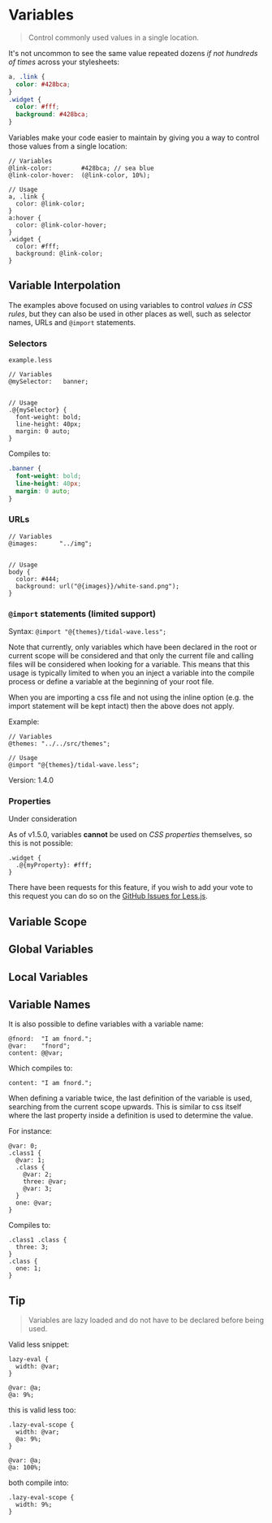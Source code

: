 <a id="variables" class="section_anchor"></a>

# Variables
> Control commonly used values in a single location.

It's not uncommon to see the same value repeated dozens _if not hundreds of times_ across your stylesheets:

```css
a, .link {
  color: #428bca;
}
.widget {
  color: #fff;
  background: #428bca;
}
```

Variables make your code easier to maintain by giving you a way to control those values from a single location:

```less
// Variables
@link-color:        #428bca; // sea blue
@link-color-hover:  (@link-color, 10%);

// Usage
a, .link {
  color: @link-color;
}
a:hover {
  color: @link-color-hover;
}
.widget {
  color: #fff;
  background: @link-color;
}
```

<a id="variable-interpolation"></a>
## Variable Interpolation

The examples above focused on using variables to control _values in CSS rules_, but they can also be used in other places as well, such as selector names, URLs and `@import` statements.

### Selectors

`example.less`

``` less
// Variables
@mySelector:   banner;


// Usage
.@{mySelector} {
  font-weight: bold;
  line-height: 40px;
  margin: 0 auto;
}
```
Compiles to:

``` css
.banner {
  font-weight: bold;
  line-height: 40px;
  margin: 0 auto;
}
```

### URLs

```less
// Variables
@images:      "../img";


// Usage
body {
  color: #444;
  background: url("@{images}}/white-sand.png");
}
```

### `@import` statements (limited support)

Syntax: `@import "@{themes}/tidal-wave.less";`

Note that currently, only variables which have been declared in the root or current scope will be considered and that only the current file and calling files will be considered when looking for a variable.
This means that this usage is typically limited to when you an inject a variable into the compile process or define a variable at the beginning of your root file.

When you are importing a css file and not using the inline option (e.g. the import statement will be kept intact) then the above does not apply.

Example:

``` less
// Variables
@themes: "../../src/themes";

// Usage
@import "@{themes}/tidal-wave.less";
```

Version: 1.4.0

### Properties

<span class="warning">Under consideration</span>

As of v1.5.0, variables **cannot** be used on  _CSS properties_ themselves, so this is not possible:

``` less
.widget {
  .@{myProperty}: #fff;
}
```
There have been requests for this feature, if you wish to add your vote to this request you can do so on the [GitHub Issues for Less.js]().


## Variable Scope


## Global Variables


## Local Variables


## Variable Names

It is also possible to define variables with a variable name:

    @fnord:  "I am fnord.";
    @var:    "fnord";
    content: @@var;

Which compiles to:

    content: "I am fnord.";

When defining a variable twice, the last definition of the variable is used, searching from the current scope upwards. This is similar to css itself where the last property inside a definition is used to determine the value.

For instance:

    @var: 0;
    .class1 {
      @var: 1;
      .class {
        @var: 2;
        three: @var;
        @var: 3;
      }
      one: @var;
    }

Compiles to:

    .class1 .class {
      three: 3;
    }
    .class {
      one: 1;
    }

## Tip

> Variables are lazy loaded and do not have to be declared before being used.

Valid less snippet:

    lazy-eval {
      width: @var;
    }

    @var: @a;
    @a: 9%;

this is valid less too:

    .lazy-eval-scope {
      width: @var;
      @a: 9%;
    }

    @var: @a;
    @a: 100%;

both compile into:

    .lazy-eval-scope {
      width: 9%;
    }
